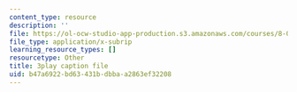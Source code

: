 ```yaml
---
content_type: resource
description: ''
file: https://ol-ocw-studio-app-production.s3.amazonaws.com/courses/8-01sc-classical-mechanics-fall-2016/b47a6922bd63431bdbbaa2863ef32208_esHLwySu4XU.srt
file_type: application/x-subrip
learning_resource_types: []
resourcetype: Other
title: 3play caption file
uid: b47a6922-bd63-431b-dbba-a2863ef32208
---
```


